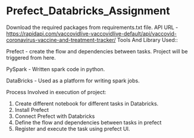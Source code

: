 # Prefect_Databricks_Assignment


Download the required packages from requirements.txt file. API URL -  https://rapidapi.com/vaccovidlive-vaccovidlive-default/api/vaccovid-coronavirus-vaccine-and-treatment-tracker/
Tools And Library Used::

Prefect - create the flow and dependencies between tasks. Project will be triggered from here.

PySpark - Written spark code in python.

DataBricks - Used as a platform for writing spark jobs.

Process Involved in execution of project:

1. Create different notebook for different tasks in Databricks.
2. Install Prefect
3. Connect Prefect with Databricks
4. Define the flow and dependencies between tasks in prefect
5. Register and execute the task using prefect UI.


